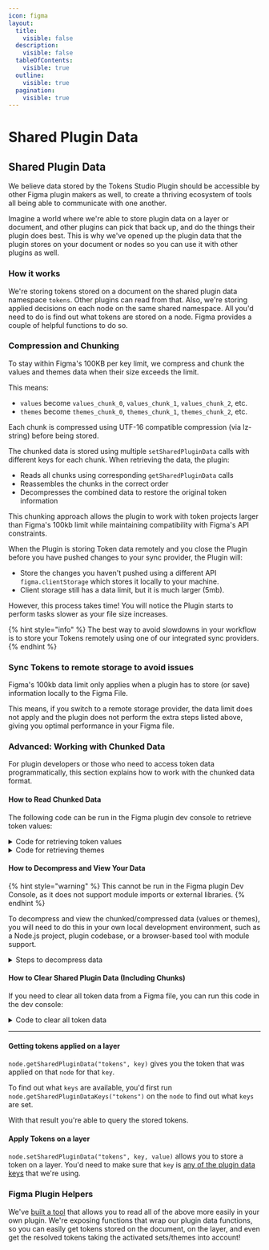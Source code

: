 ```yaml
---
icon: figma
layout:
  title:
    visible: false
  description:
    visible: false
  tableOfContents:
    visible: true
  outline:
    visible: true
  pagination:
    visible: true
---
```


# Shared Plugin Data

## Shared Plugin Data

We believe data stored by the Tokens Studio Plugin should be accessible by other Figma plugin makers as well, to create a thriving ecosystem of tools all being able to communicate with one another.&#x20;

Imagine a world where we're able to store plugin data on a layer or document, and other plugins can pick that back up, and do the things their plugin does best. This is why we've opened up the plugin data that the plugin stores on your document or nodes so you can use it with other plugins as well.



### How it works

We're storing tokens stored on a document on the shared plugin data namespace `tokens`. Other plugins can read from that. Also, we're storing applied decisions on each node on the same shared namespace. All you'd need to do is find out what tokens are stored on a node. Figma provides a couple of helpful functions to do so.


### Compression and Chunking

To stay within Figma's 100KB per key limit, we compress and chunk the values and themes data when their size exceeds the limit.

This means:
* `values` become `values_chunk_0`, `values_chunk_1`, `values_chunk_2`, etc.
* `themes` become `themes_chunk_0`, `themes_chunk_1`, `themes_chunk_2`, etc.

Each chunk is compressed using UTF-16 compatible compression (via lz-string) before being stored.

The chunked data is stored using multiple `setSharedPluginData` calls with different keys for each chunk. When retrieving the data, the plugin:
* Reads all chunks using corresponding `getSharedPluginData` calls
* Reassembles the chunks in the correct order
* Decompresses the combined data to restore the original token information

This chunking approach allows the plugin to work with token projects larger than Figma's 100kb limit while maintaining compatibility with Figma's API constraints.

When the Plugin is storing Token data remotely and you close the Plugin before you have pushed changes to your sync provider, the Plugin will:

* Store the changes you haven't pushed using a different API `figma.clientStorage` which stores it locally to your machine.&#x20;
* Client storage still has a data limit, but it is much larger (5mb).&#x20;

</details>

However, this process takes time! You will notice the Plugin starts to perform tasks slower as your file size increases.&#x20;

{% hint style="info" %}
The best way to avoid slowdowns in your workflow is to store your Tokens remotely using one of our integrated sync providers.
{% endhint %}



### Sync Tokens to remote storage to avoid issues&#x20;

Figma's 100kb data limit only applies when a plugin has to store (or save) information locally to the Figma File.&#x20;

This means, if you switch to a remote storage provider, the data limit does not apply and the plugin does not perform the extra steps listed above, giving you optimal performance in your Figma file.&#x20;


### Advanced: Working with Chunked Data

For plugin developers or those who need to access token data programmatically, this section explains how to work with the chunked data format.

#### How to Read Chunked Data

The following code can be run in the Figma plugin dev console to retrieve token values:

<details>
<summary>Code for retrieving token values</summary>

```javascript
// For token values
let compressedValues = '';

const metaRaw = figma.root.getSharedPluginData("tokens", "values_meta");

try {
  const meta = JSON.parse(metaRaw || '{}');

  if (meta.type === 'chunked' && typeof meta.count === 'number') {
    const chunks = [];

    for (let i = 0; i < meta.count; i++) {
      const chunk = figma.root.getSharedPluginData("tokens", `values_chunk_${i}`);
      chunks.push(chunk);
    }

    compressedValues = chunks.join('');
  } else {
    // Default fallback if type is 'single' or meta is missing
    compressedValues = figma.root.getSharedPluginData("tokens", "values");
  }
} catch (e) {
  console.warn('Failed to parse values_meta:', e);
  compressedValues = figma.root.getSharedPluginData("tokens", "values");
}

```

</details>

<details>
<summary>Code for retrieving themes</summary>

```javascript
// For themes
let compressedThemes = '';

const metaRaw = figma.root.getSharedPluginData("tokens", "themes_meta");

try {
  const meta = JSON.parse(metaRaw || '{}');

  if (meta.type === 'chunked' && typeof meta.count === 'number') {
    const chunks = [];

    for (let i = 0; i < meta.count; i++) {
      const chunk = figma.root.getSharedPluginData("tokens", `themes_chunk_${i}`);
      chunks.push(chunk);
    }

    compressedThemes = chunks.join('');
  } else {
    // Default fallback if type is 'single' or meta is missing
    compressedThemes = figma.root.getSharedPluginData("tokens", "themes");
  }
} catch (e) {
  console.warn('Failed to parse themes_meta:', e);
  compressedThemes = figma.root.getSharedPluginData("tokens", "themes");
}

```

</details>

#### How to Decompress and View Your Data

{% hint style="warning" %}
This cannot be run in the Figma plugin Dev Console, as it does not support module imports or external libraries.
{% endhint %}

To decompress and view the chunked/compressed data (values or themes), you will need to do this in your own local development environment, such as a Node.js project, plugin codebase, or a browser-based tool with module support.

<details>
<summary>Steps to decompress data</summary>

1. Install lz-string:
```bash
npm install lz-string
```

2. Use the following code to decompress:
```javascript
import { decompressFromUTF16 } from "lz-string";

const jsonString = decompressFromUTF16(compressedValues); // or compressedThemes
const tokens = JSON.parse(jsonString);
console.log(tokens);
```

</details>

#### How to Clear Shared Plugin Data (Including Chunks)

If you need to clear all token data from a Figma file, you can run this code in the dev console:

<details>
<summary>Code to clear all token data</summary>

```javascript
const keys = figma.root.getSharedPluginDataKeys("tokens");
const keysToDelete = keys.filter(k => 
  k === "values" || 
  k === "themes" || 
  k.startsWith("values_") || 
  k.startsWith("themes_")
);

keysToDelete.forEach(key => {
  figma.root.setSharedPluginData("tokens", key, "");
});

console.log(`Cleared ${keysToDelete.length} token data keys`);
```

</details>



***


#### Getting tokens applied on a layer

`node.getSharedPluginData("tokens", key)` gives you the token that was applied on that `node` for that `key`.&#x20;

To find out what `keys` are available, you'd first run `node.getSharedPluginDataKeys("tokens")` on the `node` to find out what `keys` are set.&#x20;

With that result you're able to query the stored tokens.



#### Apply Tokens on a layer

`node.setSharedPluginData("tokens", key, value)` allows you to store a token on a layer. You'd need to make sure that `key` is [any of the plugin data keys](https://github.com/tokens-studio/figma-plugin/blob/main/src/config/properties.js) that we're using.



### Figma Plugin Helpers

We've [built a tool](https://www.npmjs.com/package/@six7/figma-tokens-helpers) that allows you to read all of the above more easily in your own plugin. We're exposing functions that wrap our plugin data functions, so you can easily get tokens stored on the document, on the layer, and even get the resolved tokens taking the activated sets/themes into account!
